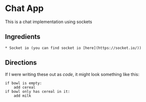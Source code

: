 # Chat App

This is a chat implementation using sockets

## Ingredients


    * Socket io (you can find socket io [here](https://socket.io/))


## Directions

If I were writing these out as _code_, it might look something like this:

```
if bowl is empty:
    add cereal
if bowl only has cereal in it:
    add milk
```
